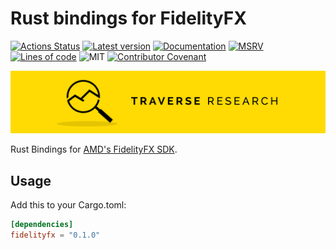 # Rust bindings for FidelityFX

[![Actions Status](https://github.com/Traverse-Research/fidelityfx-rs/actions/workflows/ci.yml/badge.svg)](https://github.com/Traverse-Research/fidelityfx-rs/actions)
[![Latest version](https://img.shields.io/crates/v/fidelityfx.svg?logo=rust)](https://crates.io/crates/fidelityfx)
[![Documentation](https://docs.rs/fidelityfx/badge.svg)](https://docs.rs/fidelityfx)
[![MSRV](https://img.shields.io/badge/rustc-1.74.0+-ab6000.svg)](https://blog.rust-lang.org/2023/11/16/Rust-1.74.0.html)
[![Lines of code](https://tokei.rs/b1/github/Traverse-Research/fidelityfx-rs)](https://github.com/Traverse-Research/fidelityfx-rs)
![MIT](https://img.shields.io/badge/license-MIT-blue.svg)
[![Contributor Covenant](https://img.shields.io/badge/contributor%20covenant-v1.4%20adopted-ff69b4.svg)](./CODE_OF_CONDUCT.md)

[![Banner](banner.png)](https://traverseresearch.nl)

Rust Bindings for [AMD's FidelityFX SDK].

[AMD's FidelityFX SDK]: https://github.com/GPUOpen-LibrariesAndSDKs/FidelityFX-SDK

## Usage

Add this to your Cargo.toml:

```toml
[dependencies]
fidelityfx = "0.1.0"
```
